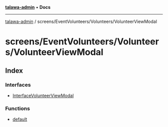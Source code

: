 [**talawa-admin**](../../../../README.md) • **Docs**

***

[talawa-admin](../../../../modules.md) / screens/EventVolunteers/Volunteers/VolunteerViewModal

# screens/EventVolunteers/Volunteers/VolunteerViewModal

## Index

### Interfaces

- [InterfaceVolunteerViewModal](interfaces/InterfaceVolunteerViewModal.md)

### Functions

- [default](functions/default.md)
